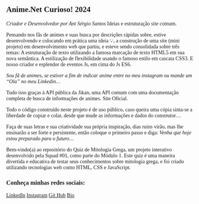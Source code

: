 <style>
@import url('https://fonts.googleapis.com/css2?family=Barlow+Semi+Condensed:ital,wght@0,100;0,200;0,300;0,400;0,500;0,600;0,700;0,800;0,900;1,100;1,200;1,300;1,400;1,500;1,600;1,700;1,800;1,900&family=Fira+Sans:ital,wght@0,100;0,200;0,300;0,400;0,500;0,600;0,700;0,800;0,900;1,100;1,200;1,300;1,400;1,500;1,600;1,700;1,800;1,900&family=Merienda:wght@300..900&family=Ubuntu:ital,wght@0,300;0,400;0,500;0,700;1,300;1,400;1,500;1,700&display=swap');
div {
    font-family: "Merienda", cursive;
}
</style>
<div>

## Anime.Net Curioso! 2024
<em>Criador e Desenvolvedor por Ant Sérgio Santos</em>
Ideias e estruturação site comum.

Pensando nos fãs de animes e suas busca por descrições rápidas sobre, estive desenvolvendo e colocando em prática uma ideia 💡, a construção de uma site (mini projeto) em desenvolvimento web que partiu, e esteve sendo 
consolidada sobre três temas:
A estruturação de texto utilizando a famosa marcação de texto HTML5 em sua nova semântica.
A estilização de flexibilidade usando o famoso estilo em cascata CSS3.
E nosso criador e esplendor de eventos Js, em cima do Js ES6.

<em>Sou fã de animes, se estiver a fim de indicar anime entre no meu instagram ou mande um “Ola” no meu Linkedin…</em>

Tudo isso graças à API pública da Jikan, uma API comum com uma documentação completa de busca de informações de animes.
Site Oficial.


Todo o código construído neste projeto é de uso público, caso queira uma cópia sinta-se a liberdade de copiar e colar, desde que mude as informações e dados do construtor…

Faça de suas letras e sua criatividade sua própria inspiração, dias ruins virão, mas lhe ensinarão a ser forte e persistente, então coloque o primeiro passo e diga: <em>Venha que hoje estou preparado para o futuro…</em>



Bem-vindo(a) ao repositório do Quiz de Mitologia Grega, um projeto interativo desenvolvido pela Squad #01, como parte do Módulo 1. Este quiz é uma maneira divertida e educativa de testar seus conhecimentos sobre mitologia grega, e foi criado utilizando tecnologias web como HTML, CSS e JavaScript.

### Conheça minhas redes sociais:
<a href="https://www.linkedin.com/in/sergio-santos-1a7659222/">LinkedIn</a> 
<a href="https://www.instagram.com/his.sergio.his">Instagram</a>
<a href="https://github.com/web-development-ser">Git Hub</a>
<a href="https://web-development-ser.github.io/repository-full-stack/">Bio</a>
</div>